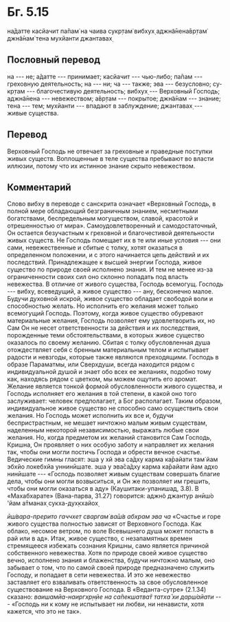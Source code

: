 # Бг. 5.15
на̄датте касйачит па̄пам̇
на чаива сукр̣там̇ вибхух̣
аджн̃а̄нена̄вр̣там̇ джн̃а̄нам̇
тена мухйанти джантавах̣
## Пословный перевод

на --- не; а̄датте --- принимает; касйачит --- чью-либо; па̄пам ---
греховную деятельность; на --- ни; ча --- также; эва --- безусловно;
су-кр̣там --- благочестивую деятельность; вибхух̣ --- Верховный Господь;
аджн̃а̄нена --- невежеством; а̄вр̣там --- покрытое; джн̃а̄нам --- знание; тена
--- тем; мухйанти --- впадают в заблуждение; джантавах̣ --- живые
существа.

## Перевод

Верховный Господь не отвечает за греховные и праведные поступки живых
существ. Воплощенные в теле существа пребывают во власти иллюзии, потому
что их истинное знание скрыто невежеством.

## Комментарий

Слово вибху в переводе с санскрита означает «Верховный Господь, в полной
мере обладающий безграничным знанием, несметными богатствами,
беспредельным могуществом, славой, красотой и отрешенностью от мира».
Самоудовлетворенный и самодостаточный, Он остается безучастным к
греховной и благочестивой деятельности живых существ. Не Господь
помещает их в те или иные условия --- они сами, невежественные и сбитые
с толку, хотят оказаться в определенном положении, и с этого начинается
цепь действий и их последствий. Принадлежащее к высшей энергии Господа,
живое существо по природе своей исполнено знания. И тем не менее из-за
ограниченности своих сил оно склонно попадать под власть невежества. В
отличие от живого существа, Господь всемогущ. Господь --- вибху,
всеведущий, а живое существо --- ану, бесконечно малое. Будучи духовной
искрой, живое существо обладает свободой воли и способностью желать. Но
исполнить его желания может только всемогущий Господь. Поэтому, когда
живое существо обуревают материальные желания, Господь позволяет ему
удовлетворить их, но Сам Он не несет ответственности за действия и их
последствия, порожденные теми обстоятельствами, в которых живое существо
оказалось по своему желанию. Сбитая с толку обусловленная душа
отождествляет себя с бренным материальным телом и испытывает радости и
невзгоды, которые также являются преходящими. Господь в образе
Параматмы, или Сверхдуши, всегда находится рядом с индивидуальной душой
и знает обо всех ее желаниях, подобно тому как, находясь рядом с
цветком, мы можем ощутить его аромат. Желание является тонкой формой
обусловленности живого существа, и Господь исполняет его желания в той
степени, в какой оно того заслуживает: человек предполагает, а Бог
располагает. Таким образом, индивидуальное живое существо не способно
само осуществить свои желания. Но Господь может исполнить их все и,
будучи беспристрастным, не мешает ничтожно малым живым существам,
наделенным некоторой независимостью, выражать любые свои желания. Но,
когда предметом их желаний становится Сам Господь, Кришна, Он проявляет
о них особую заботу и направляет их желания так, чтобы они могли постичь
Господа и обрести вечное счастье. Ведические гимны гласят: эша у хй эва
са̄дху карма ка̄райати там̇ йам эбхйо локебхйа уннинӣшате. эша у эва̄са̄дху
карма ка̄райати йам адхо нинӣшате --- «Господь позволяет живым существам
совершать благие дела, чтобы они могли возвыситься, и Он же позволяет им
грешить, чтобы они могли оказаться в аду» (Каушитаки-упанишад, 3.8). В
«Махабхарате» (Вана-парва, 31.27) говорится: аджн̃о джантур анӣш́о 'йам
а̄тманах̣ сукха-дух̣кхайох̣

*ӣш́вара-прерито гаччхет сваргам̇ ва̄ш́в абхрам эва ча* «Счастье и горе
живого существа полностью зависят от Верховного Господа. Как облако,
несомое ветром, по воле Всевышнего душа может попасть в рай или в ад».
Итак, живое существо, с незапамятных времен стремящееся избежать
сознания Кришны, само является причиной собственного невежества. Хотя по
природе своей живое существо вечно, исполнено знания и блаженства,
будучи ничтожно малым, оно забывает о том, что по самой своей природе
предназначено служить Господу, и попадает в сети невежества. И это же
невежество заставляет его взваливать ответственность за свое
обусловленное существование на Верховного Господа. В «Веданта-сутре»
(2.1.34) сказано: *ваишамйа-наиргхр̣н̣йе на са̄пекшатва̄т татха̄ хи дарш́айати
---* «Господь ни к кому не испытывает ни любви, ни ненависти, хотя
кажется, что это не так».
